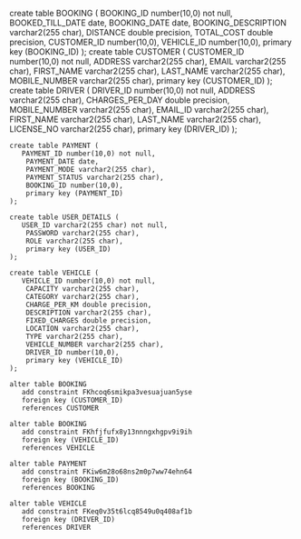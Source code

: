 create table BOOKING (
       BOOKING_ID number(10,0) not null,
        BOOKED_TILL_DATE date,
        BOOKING_DATE date,
        BOOKING_DESCRIPTION varchar2(255 char),
        DISTANCE double precision,
        TOTAL_COST double precision,
        CUSTOMER_ID number(10,0),
        VEHICLE_ID number(10,0),
        primary key (BOOKING_ID)
    );
create table CUSTOMER (
       CUSTOMER_ID number(10,0) not null,
        ADDRESS varchar2(255 char),
        EMAIL varchar2(255 char),
        FIRST_NAME varchar2(255 char),
        LAST_NAME varchar2(255 char),
        MOBILE_NUMBER varchar2(255 char),
        primary key (CUSTOMER_ID)
    );
    create table DRIVER (
       DRIVER_ID number(10,0) not null,
        ADDRESS varchar2(255 char),
        CHARGES_PER_DAY double precision,
        MOBILE_NUMBER varchar2(255 char),
        EMAIL_ID varchar2(255 char),
        FIRST_NAME varchar2(255 char),
        LAST_NAME varchar2(255 char),
        LICENSE_NO varchar2(255 char),
        primary key (DRIVER_ID)
    );
    
    create table PAYMENT (
       PAYMENT_ID number(10,0) not null,
        PAYMENT_DATE date,
        PAYMENT_MODE varchar2(255 char),
        PAYMENT_STATUS varchar2(255 char),
        BOOKING_ID number(10,0),
        primary key (PAYMENT_ID)
    );
    
    create table USER_DETAILS (
       USER_ID varchar2(255 char) not null,
        PASSWORD varchar2(255 char),
        ROLE varchar2(255 char),
        primary key (USER_ID)
    );
    
    create table VEHICLE (
       VEHICLE_ID number(10,0) not null,
        CAPACITY varchar2(255 char),
        CATEGORY varchar2(255 char),
        CHARGE_PER_KM double precision,
        DESCRIPTION varchar2(255 char),
        FIXED_CHARGES double precision,
        LOCATION varchar2(255 char),
        TYPE varchar2(255 char),
        VEHICLE_NUMBER varchar2(255 char),
        DRIVER_ID number(10,0),
        primary key (VEHICLE_ID)
    );
    
    alter table BOOKING 
       add constraint FKhcoq6smikpa3vesuajuan5yse 
       foreign key (CUSTOMER_ID) 
       references CUSTOMER
    
    alter table BOOKING 
       add constraint FKhfjfufx8y13nnngxhgpv9i9ih 
       foreign key (VEHICLE_ID) 
       references VEHICLE

    alter table PAYMENT 
       add constraint FKiw6m28o68ns2m0p7ww74ehn64 
       foreign key (BOOKING_ID) 
       references BOOKING

    alter table VEHICLE 
       add constraint FKeq0v35t6lcq8549u0q408af1b 
       foreign key (DRIVER_ID) 
       references DRIVER

